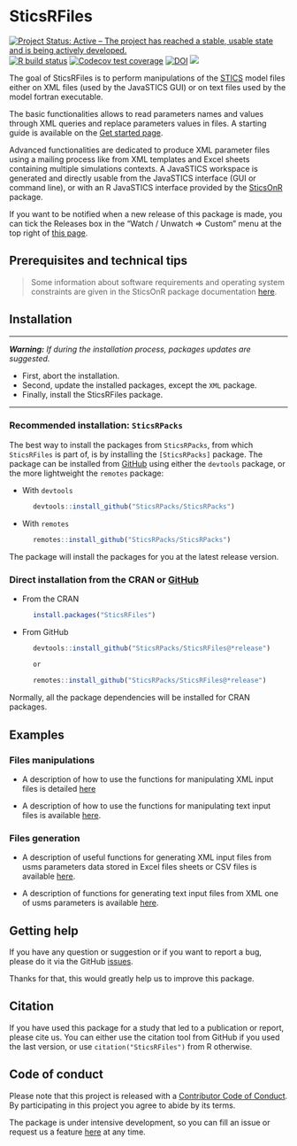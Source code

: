 SticsRFiles
================

<!-- README.md is generated from README.Rmd. Please edit that file -->
<!-- badges: start -->

[![Project Status: Active – The project has reached a stable, usable
state and is being actively
developed.](https://www.repostatus.org/badges/latest/active.svg)](https://www.repostatus.org/#active)
[![R build
status](https://github.com/SticsRPacks/SticsRFiles/workflows/R-CMD-check/badge.svg)](https://github.com/SticsRPacks/SticsRFiles/actions)
[![Codecov test
coverage](https://codecov.io/gh/SticsRPacks/SticsRFiles/branch/master/graph/badge.svg)](https://app.codecov.io/gh/SticsRPacks/SticsRFiles?branch=master)
[![DOI](https://zenodo.org/badge/187986787.svg)](https://zenodo.org/badge/latestdoi/187986787)
![](https://www.r-pkg.org/badges/version-ago/SticsRFiles)

<!-- badges: end -->

The goal of SticsRFiles is to perform manipulations of the
[STICS](https://eng-stics.paca.hub.inrae.fr/) model files either on XML
files (used by the JavaSTICS GUI) or on text files used by the model
fortran executable.

The basic functionalities allows to read parameters names and values
through XML queries and replace parameters values in files. A starting
guide is available on the [Get started
page](https://sticsrpacks.github.io/SticsRFiles/articles/SticsRFiles.html).

Advanced functionalities are dedicated to produce XML parameter files
using a mailing process like from XML templates and Excel sheets
containing multiple simulations contexts. A JavaSTICS workspace is
generated and directly usable from the JavaSTICS interface (GUI or
command line), or with an R JavaSTICS interface provided by the
[SticsOnR](https://sticsrpacks.github.io/SticsOnR/) package.

If you want to be notified when a new release of this package is made,
you can tick the Releases box in the “Watch / Unwatch =\> Custom” menu
at the top right of [this
page](https://github.com/SticsRPacks/SticsRFiles).

## Prerequisites and technical tips

> Some information about software requirements and operating system
> constraints are given in the SticsOnR package documentation
> [here](https://sticsrpacks.github.io/SticsOnR/).

## Installation

------------------------------------------------------------------------

***Warning:*** *If during the installation process, packages updates are
suggested.*

- First, abort the installation.
- Second, update the installed packages, except the `XML` package.
- Finally, install the SticsRFiles package.

------------------------------------------------------------------------

### Recommended installation: `SticsRPacks`

The best way to install the packages from `SticsRPacks`, from which
`SticsRFiles` is part of, is by installing the `[SticsRPacks]` package.
The package can be installed from [GitHub](https://github.com/) using
either the `devtools` package, or the more lightweight the `remotes`
package:

- With `devtools`

``` r
      devtools::install_github("SticsRPacks/SticsRPacks")
```

- With `remotes`

``` r
      remotes::install_github("SticsRPacks/SticsRPacks")
```

The package will install the packages for you at the latest release
version.

### Direct installation from the CRAN or [GitHub](https://github.com/)

- From the CRAN

``` r
      install.packages("SticsRFiles")
```

- From GitHub

``` r
      devtools::install_github("SticsRPacks/SticsRFiles@*release")

      or 
      
      remotes::install_github("SticsRPacks/SticsRFiles@*release")
```

Normally, all the package dependencies will be installed for CRAN
packages.

## Examples

### Files manipulations

- A description of how to use the functions for manipulating XML input
  files is detailed
  [here](https://sticsrpacks.github.io/SticsRFiles/articles/Manipulating_Stics_XML_files.html)

- A description of how to use the functions for manipulating text input
  files is available
  [here](https://sticsrpacks.github.io/SticsRFiles/articles/Manipulating_Stics_text_files).

### Files generation

- A description of useful functions for generating XML input files from
  usms parameters data stored in Excel files sheets or CSV files is
  available
  [here](https://sticsrpacks.github.io/SticsRFiles/articles/Generating_Stics_XML_files.html).

- A description of functions for generating text input files from XML
  one of usms parameters is available
  [here](https://sticsrpacks.github.io/SticsRFiles/articles/Generating_Stics_text_files.html).

## Getting help

If you have any question or suggestion or if you want to report a bug,
please do it via the GitHub
[issues](https://github.com/SticsRPacks/SticsRFiles/issues).

Thanks for that, this would greatly help us to improve this package.

## Citation

If you have used this package for a study that led to a publication or
report, please cite us. You can either use the citation tool from GitHub
if you used the last version, or use `citation("SticsRFiles")` from R
otherwise.

## Code of conduct

Please note that this project is released with a [Contributor Code of
Conduct](https://github.com/SticsRPacks/SticsRFiles/blob/master/CODE_OF_CONDUCT.md).
By participating in this project you agree to abide by its terms.

The package is under intensive development, so you can fill an issue or
request us a feature
[here](https://github.com/SticsRPacks/SticsRFiles/issues) at any time.
